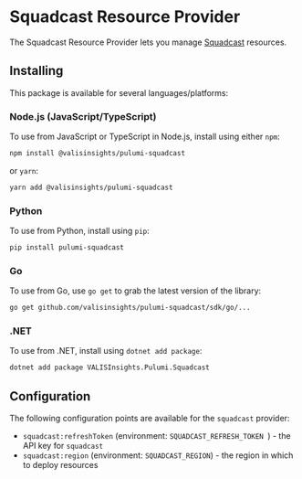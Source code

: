 # Squadcast Resource Provider

The Squadcast Resource Provider lets you manage [Squadcast](https://www.squadcast.com/) resources.

## Installing

This package is available for several languages/platforms:

### Node.js (JavaScript/TypeScript)

To use from JavaScript or TypeScript in Node.js, install using either `npm`:

```bash
npm install @valisinsights/pulumi-squadcast
```

or `yarn`:

```bash
yarn add @valisinsights/pulumi-squadcast
```

### Python

To use from Python, install using `pip`:

```bash
pip install pulumi-squadcast
```

### Go

To use from Go, use `go get` to grab the latest version of the library:

```bash
go get github.com/valisinsights/pulumi-squadcast/sdk/go/...
```

### .NET

To use from .NET, install using `dotnet add package`:

```bash
dotnet add package VALISInsights.Pulumi.Squadcast
```

## Configuration

The following configuration points are available for the `squadcast` provider:

- `squadcast:refreshToken` (environment: `SQUADCAST_REFRESH_TOKEN `) - the API key for `squadcast`
- `squadcast:region` (environment: `SQUADCAST_REGION`) - the region in which to deploy resources
